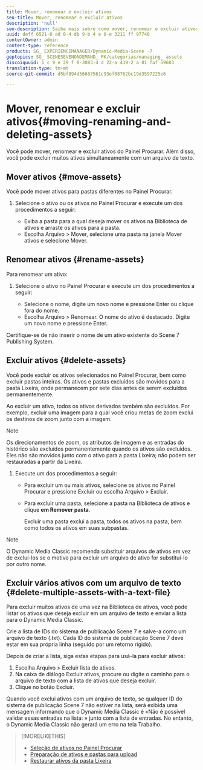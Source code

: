 ```yaml
---
title: Mover, renomear e excluir ativos
seo-title: Mover, renomear e excluir ativos
description: 'null'
seo-description: Saiba mais sobre como mover, renomear e excluir ativos.
uuid: deff 6521-0 ad 0-4 db 9-b 4 e 0-e 3211 ff 97740
contentOwner: admin
content-type: reference
products: SG_ EXPERIENCEMANAGER/Dynamic-Media-Scene -7
geptopics: SG_ SCENESEVENONDEMAND_ PK/categorias/managing_ assets
discoiquuid: 1 c 9 e 29 f 0-3083-4 d 22-a 439-2 a 01 faf 59683
translation-type: tm+mt
source-git-commit: d5bf894d56687561c93ef08762bc19d3597225e6

---
```



# Mover, renomear e excluir ativos{#moving-renaming-and-deleting-assets}

Você pode mover, renomear e excluir ativos do Painel Procurar. Além disso, você pode excluir muitos ativos simultaneamente com um arquivo de texto.

## Mover ativos {#move-assets}

Você pode mover ativos para pastas diferentes no Painel Procurar.

1. Selecione o ativo ou os ativos no Painel Procurar e execute um dos procedimentos a seguir:

   * Exiba a pasta para a qual deseja mover os ativos na Biblioteca de ativos e arraste os ativos para a pasta.
   * Escolha Arquivo &gt; Mover, selecione uma pasta na janela Mover ativos e selecione Mover.

## Renomear ativos {#rename-assets}

Para renomear um ativo:

1. Selecione o ativo no Painel Procurar e execute um dos procedimentos a seguir:

   * Selecione o nome, digite um novo nome e pressione Enter ou clique fora do nome.
   * Escolha Arquivo &gt; Renomear. O nome do ativo é destacado. Digite um novo nome e pressione Enter.

Certifique-se de não inserir o nome de um ativo existente do Scene 7 Publishing System.

## Excluir ativos {#delete-assets}

Você pode excluir os ativos selecionados no Painel Procurar, bem como excluir pastas inteiras. Os ativos e pastas excluídos são movidos para a pasta Lixeira, onde permanecem por sete dias antes de serem excluídos permanentemente.

Ao excluir um ativo, todos os ativos derivados também são excluídos. Por exemplo, excluir uma imagem para a qual você criou metas de zoom exclui os destinos de zoom junto com a imagem.

>[!NOTE]
>
>Os direcionamentos de zoom, os atributos de imagem e as entradas do histórico são excluídos permanentemente quando os ativos são excluídos. Eles não são movidos junto com o ativo para a pasta Lixeira; não podem ser restauradas a partir da Lixeira.

1. Execute um dos procedimentos a seguir:

   * Para excluir um ou mais ativos, selecione os ativos no Painel Procurar e pressione Excluir ou escolha Arquivo &gt; Excluir.
   * Para excluir uma pasta, selecione a pasta na Biblioteca de ativos e clique **em Remover pasta**.

      Excluir uma pasta exclui a pasta, todos os ativos na pasta, bem como todos os ativos em suas subpastas.

>[!NOTE]
>
>O Dynamic Media Classic recomenda substituir arquivos de ativos em vez de excluí-los se o motivo para excluir um arquivo de ativo for substituí-lo por outro nome.

## Excluir vários ativos com um arquivo de texto {#delete-multiple-assets-with-a-text-file}

Para excluir muitos ativos de uma vez na Biblioteca de ativos, você pode listar os ativos que deseja excluir em um arquivo de texto e enviar a lista para o Dynamic Media Classic.

Crie a lista de IDs do sistema de publicação Scene 7 e salve-a como um arquivo de texto (.txt). Cada ID do sistema de publicação Scene 7 deve estar em sua própria linha (seguido por um retorno rígido).

Depois de criar a lista, siga estas etapas para usá-la para excluir ativos:

1. Escolha Arquivo &gt; Excluir lista de ativos.
1. Na caixa de diálogo Excluir ativos, procure ou digite o caminho para o arquivo de texto com a lista de ativos que deseja excluir.
1. Clique no botão Excluir.

Quando você exclui ativos com um arquivo de texto, se qualquer ID do sistema de publicação Scene 7 não estiver na lista, será exibida uma mensagem informando que o Dynamic Media Classic é «Não é possível validar essas entradas na lista: » junto com a lista de entradas. No entanto, o Dynamic Media Classic não gerará um erro na tela Trabalho.

>[!MORELIKETHIS]
>
>* [Seleção de ativos no Painel Procurar](selecting-assets-browse-panel.md#selecting_assets_in_the_browse_panel)
>* [Preparação de ativos e pastas para upload](uploading-files.md#preparing_your_assets_and_folders_for_uploading)
>* [Restaurar ativos da pasta Lixeira](trash-folder.md#restoring_assets_from_the_trash_folder)

